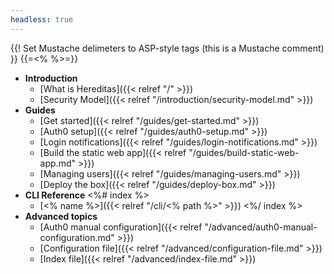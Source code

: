 ```yaml
---
headless: true
---
```

{{! Set Mustache delimeters to ASP-style tags (this is a Mustache comment) }}
{{=<% %>=}}

* **Introduction**
  * [What is Hereditas]({{< relref "/" >}})
  * [Security Model]({{< relref "/introduction/security-model.md" >}})
* **Guides**
  * [Get started]({{< relref "/guides/get-started.md" >}})
  * [Auth0 setup]({{< relref "/guides/auth0-setup.md" >}})
  * [Login notifications]({{< relref "/guides/login-notifications.md" >}})
  * [Build the static web app]({{< relref "/guides/build-static-web-app.md" >}})
  * [Managing users]({{< relref "/guides/managing-users.md" >}})
  * [Deploy the box]({{< relref "/guides/deploy-box.md" >}})
* **CLI Reference**
<%# index %>
  * [<% name %>]({{< relref "/cli/<% path %>" >}})
<%/ index %>
* **Advanced topics**
  * [Auth0 manual configuration]({{< relref "/advanced/auth0-manual-configuration.md" >}})
  * [Configuration file]({{< relref "/advanced/configuration-file.md" >}})
  * [Index file]({{< relref "/advanced/index-file.md" >}})
